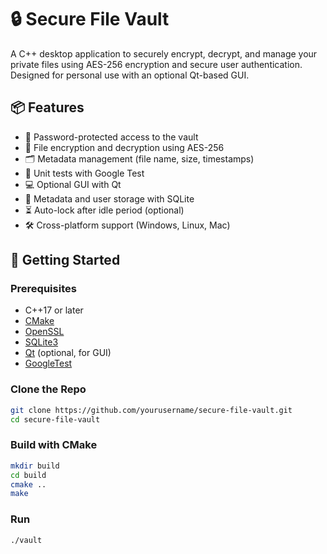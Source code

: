 # 🔒 Secure File Vault

A C++ desktop application to securely encrypt, decrypt, and manage your private files using AES-256 encryption and secure user authentication. Designed for personal use with an optional Qt-based GUI.

## 📦 Features

- 🔐 Password-protected access to the vault
- 📁 File encryption and decryption using AES-256
- 🗂️ Metadata management (file name, size, timestamps)
- 🧪 Unit tests with Google Test
- 💻 Optional GUI with Qt
- 💾 Metadata and user storage with SQLite
- ⏳ Auto-lock after idle period (optional)
- 🛠 Cross-platform support (Windows, Linux, Mac)

## 🚀 Getting Started

### Prerequisites

- C++17 or later
- [CMake](https://cmake.org/download/)
- [OpenSSL](https://www.openssl.org/)
- [SQLite3](https://www.sqlite.org/)
- [Qt](https://www.qt.io/) (optional, for GUI)
- [GoogleTest](https://github.com/google/googletest)

### Clone the Repo

```bash
git clone https://github.com/yourusername/secure-file-vault.git
cd secure-file-vault
```

### Build with CMake

```bash
mkdir build
cd build
cmake ..
make
```

### Run

```bash
./vault
```
